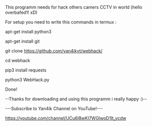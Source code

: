 This programm needs for hack others camers CCTV in world (hello overbafed1! xD)

For setup you need to write this commands in termux :

apt-get install python3

apt-get install git

git clone https://github.com/yan4ikyt/webhack/

cd webhack

pip3 install requests

python3 WebHack.py

Done!


--Thanks for downloading and using this programm i really happy :)--

---Subscribe to Yan4ik Channel on YouTube!---

https://youtube.com/channel/UCu6l8wKI7WGlwoD1It_vcdw
